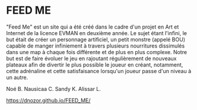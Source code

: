 # FEED ME

"Feed Me" est un site qui a été créé dans le cadre d'un projet en Art et Internet de la licence EVMAN en deuxième année. Le sujet étant
l'infini, le but était de créer un personnage artificiel, un petit monstre (appelé BOU) capable de manger infiniement à travers plusieurs nourritures dissimulés dans une map à chaque fois différente et de plus en plus complexe. Notre but est de faire évoluer le jeu en rajoutant régulièrement de nouveaux plateaux afin de divertir le plus possible le joueur en créant, notamment, cette adrénaline et cette satisfaisance lorsqu'un joueur passe d'un niveau à un autre. 

Noé B.  Nausicaa C.  Sandy K.  Alissar L. 

https://dnozor.github.io/FEED_ME/

